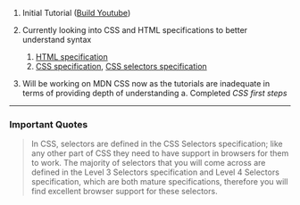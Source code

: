 1. Initial Tutorial ([Build Youtube](https://www.youtube.com/watch?v=G3e-cpL7ofc)) 

2. Currently looking into CSS and HTML specifications to better understand syntax
   1.  [HTML specification](ttps://html.spec.whatwg.org/#metadata-content)
   2.  [CSS specification](https://developer.mozilla.org/en-US/docs/Web/CSS/Reference), [CSS selectors specification](https://drafts.csswg.org/selectors-4/#syntax)

3. Will be working on MDN CSS now as the tutorials are inadequate in terms of providing depth of understanding
a. Completed *CSS first steps*

---
### Important Quotes
> In CSS, selectors are defined in the CSS Selectors specification; like any other part of CSS they need to have support in browsers for them to work. The majority of selectors that you will come across are defined in the Level 3 Selectors specification and Level 4 Selectors specification, which are both mature specifications, therefore you will find excellent browser support for these selectors.
